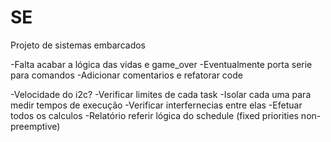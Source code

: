 # SE
Projeto de sistemas embarcados

-Falta acabar a lógica das vidas e game_over
-Eventualmente porta serie para comandos
-Adicionar comentarios e refatorar code

-Velocidade do i2c?
-Verificar limites de cada task 
  -Isolar cada uma para medir tempos de execução
  -Verificar interfernecias entre elas
-Efetuar todos os calculos
-Relatório referir lógica do schedule (fixed priorities non-preemptive)
